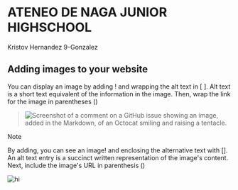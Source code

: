 
# ATENEO DE NAGA JUNIOR HIGHSCHOOL
Kristov Hernandez 9-Gonzalez


## Adding images to your website
You can display an image by adding ! and wrapping the alt text in [ ]. Alt text is a short text equivalent of the information in the image. Then, wrap the link for the image in parentheses ()

>![Screenshot of a comment on a GitHub issue showing an image, added in the Markdown, of an Octocat smiling and raising a tentacle.](https://myoctocat.com/assets/images/base-octocat.svg)

> [!NOTE]
> By adding, you can see an image! and enclosing the alternative text with []. An alt text entry is a succinct written representation of the image's content. Next, include the image's URL in parenthesis ()


  






![hi](https://jhs.adnu.edu.ph/pluginfile.php/1/theme_remui/section_html/942325426/welcomebg.png)
